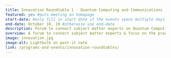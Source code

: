 ```yaml
---
title: Innovation Roundtable 1 - Quantum Computing and Communications
featured: yes #puts meeting on homepage
start-date: #only fill in start date if the events spans multiple days
end-date: October 10, 19 #otherwise use end-date
description: Forum to connect subject matter experts on Quantum Computing and Communications.
overview: A forum to connect subject matter experts & focus on the practical applications of innovative technologies in the Federal Government. Held at GSA from 1-3pm and limited to 20 RSVPs.
image: innovation.jpg
image-alt: Lightbulb on post-it note
link: /programs-and-events/innovation-roundtables/
---
```

